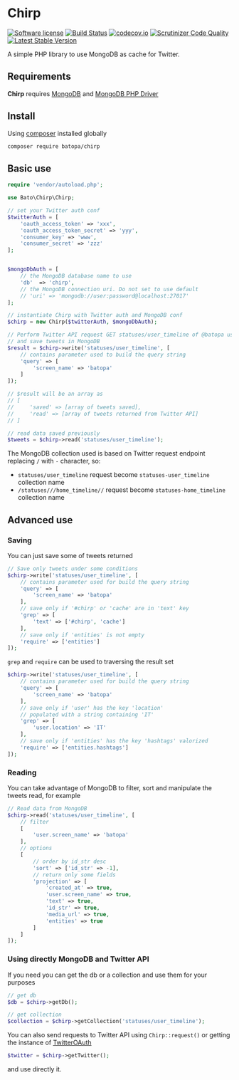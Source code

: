 # Chirp

[![Software license](https://img.shields.io/badge/license-MIT-blue.svg)](https://raw.githubusercontent.com/batopa/chirp/master/LICENSE)
[![Build Status](https://travis-ci.org/batopa/chirp.svg?branch=master)](https://travis-ci.org/batopa/chirp)
[![codecov.io](https://codecov.io/github/batopa/chirp/coverage.svg?branch=master)](https://codecov.io/github/batopa/chirp?branch=master)
[![Scrutinizer Code Quality](https://scrutinizer-ci.com/g/batopa/chirp/badges/quality-score.png?b=master)](https://scrutinizer-ci.com/g/batopa/chirp/?branch=master)
[![Latest Stable Version](https://img.shields.io/packagist/v/batopa/chirp.svg)](https://packagist.org/packages/batopa/chirp)

A simple PHP library to use MongoDB as cache for Twitter.

## Requirements

**Chirp** requires [MongoDB](https://www.mongodb.org) and [MongoDB PHP Driver](http://php.net/manual/en/set.mongodb.php)

## Install

Using [composer](https://getcomposer.org/doc/00-intro.md#installation-linux-unix-osx) installed globally

```bash
composer require batopa/chirp
```

## Basic use

```php
require 'vendor/autoload.php';

use Bato\Chirp\Chirp;

// set your Twitter auth conf
$twitterAuth = [
    'oauth_access_token' => 'xxx',
    'oauth_access_token_secret' => 'yyy',
    'consumer_key' => 'www',
    'consumer_secret' => 'zzz'
];


$mongoDbAuth = [
    // the MongoDB database name to use
    'db'  => 'chirp',
    // the MongoDB connection uri. Do not set to use default
    // 'uri' => 'mongodb://user:password@localhost:27017'
];

// instantiate Chirp with Twitter auth and MongoDB conf
$chirp = new Chirp($twitterAuth, $mongoDbAuth);

// Perform Twitter API request GET statuses/user_timeline of @batopa user
// and save tweets in MongoDB
$result = $chirp->write('statuses/user_timeline', [
    // contains parameter used to build the query string
    'query' => [
        'screen_name' => 'batopa'
    ]
]);

// $result will be an array as
// [
//     'saved' => [array of tweets saved],
//     'read' => [array of tweets returned from Twitter API]
// ]

// read data saved previously
$tweets = $chirp->read('statuses/user_timeline');
```

The MongoDB collection used is based on Twitter request endpoint
replacing `/` with `-` character, so:
* `statuses/user_timeline` request become `statuses-user_timeline` collection name
* `/statuses///home_timeline//` request become `statuses-home_timeline` collection name

## Advanced use

### Saving

You can just save some of tweets returned

```php
// Save only tweets under some conditions
$chirp->write('statuses/user_timeline', [
    // contains parameter used for build the query string
    'query' => [
        'screen_name' => 'batopa'
    ],
    // save only if '#chirp' or 'cache' are in 'text' key
    'grep' => [
        'text' => ['#chirp', 'cache']
    ],
    // save only if 'entities' is not empty
    'require' => ['entities']
]);
```

`grep` and `require` can be used to traversing the result set

```php
$chirp->write('statuses/user_timeline', [
    // contains parameter used for build the query string
    'query' => [
        'screen_name' => 'batopa'
    ],
    // save only if 'user' has the key 'location'
    // populated with a string containing 'IT'
    'grep' => [
        'user.location' => 'IT'
    ],
    // save only if 'entities' has the key 'hashtags' valorized
    'require' => ['entities.hashtags']
]);
```

### Reading

You can take advantage of MongoDB to filter,
sort and manipulate the tweets read, for example

```php
// Read data from MongoDB
$chirp->read('statuses/user_timeline', [
    // filter
    [
        'user.screen_name' => 'batopa'
    ],
    // options
    [
        // order by id_str desc
        'sort' => ['id_str' => -1],
        // return only some fields
        'projection' => [
            'created_at' => true,
            'user.screen_name' => true,
            'text' => true,
            'id_str' => true,
            'media_url' => true,
            'entities' => true
        ]
    ]
]);
```

### Using directly MongoDB and Twitter API

If you need you can get the db or a collection and use them for your purposes

```php
// get db
$db = $chirp->getDb();

// get collection
$collection = $chirp->getCollection('statuses/user_timeline');
```

You can also send requests to Twitter API using `Chirp::request()` or
getting the instance of [TwitterOAuth](https://twitteroauth.com)

```php
$twitter = $chirp->getTwitter();
```

and use directly it.
